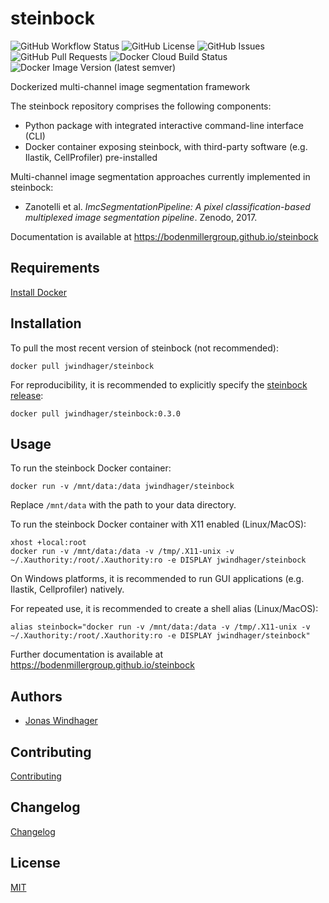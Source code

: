 # steinbock

![GitHub Workflow Status](https://img.shields.io/github/workflow/status/BodenmillerGroup/steinbock/docs?label=docs)
![GitHub License](https://img.shields.io/github/license/BodenmillerGroup/steinbock)
![GitHub Issues](https://img.shields.io/github/issues/BodenmillerGroup/steinbock)
![GitHub Pull Requests](https://img.shields.io/github/issues-pr/BodenmillerGroup/steinbock?label=pull%20requests)
![Docker Cloud Build Status](https://img.shields.io/docker/cloud/build/jwindhager/steinbock)
![Docker Image Version (latest semver)](https://img.shields.io/docker/v/jwindhager/steinbock?label=docker%20version&sort=semver)

Dockerized multi-channel image segmentation framework

The steinbock repository comprises the following components:
- Python package with integrated interactive command-line interface (CLI)
- Docker container exposing steinbock, with third-party software (e.g. Ilastik, CellProfiler) pre-installed

Multi-channel image segmentation approaches currently implemented in steinbock:
- Zanotelli et al. _ImcSegmentationPipeline: A pixel classification-based multiplexed image segmentation pipeline_. Zenodo, 2017.

Documentation is available at https://bodenmillergroup.github.io/steinbock


## Requirements

[Install Docker](https://docs.docker.com/get-docker/)


## Installation

To pull the most recent version of steinbock (not recommended):

    docker pull jwindhager/steinbock

For reproducibility, it is recommended to explicitly specify the [steinbock release](https://github.com/BodenmillerGroup/steinbock/releases):

    docker pull jwindhager/steinbock:0.3.0


## Usage

To run the steinbock Docker container:

    docker run -v /mnt/data:/data jwindhager/steinbock

Replace `/mnt/data` with the path to your data directory.

To run the steinbock Docker container with X11 enabled (Linux/MacOS):

    xhost +local:root
    docker run -v /mnt/data:/data -v /tmp/.X11-unix -v ~/.Xauthority:/root/.Xauthority:ro -e DISPLAY jwindhager/steinbock

On Windows platforms, it is recommended to run GUI applications (e.g. Ilastik, Cellprofiler) natively.

For repeated use, it is recommended to create a shell alias (Linux/MacOS):

    alias steinbock="docker run -v /mnt/data:/data -v /tmp/.X11-unix -v ~/.Xauthority:/root/.Xauthority:ro -e DISPLAY jwindhager/steinbock"

Further documentation is available at https://bodenmillergroup.github.io/steinbock


## Authors

- [Jonas Windhager](mailto:jonas.windhager@uzh.ch)


## Contributing

[Contributing](https://github.com/BodenmillerGroup/steinbock/blob/main/CONTRIBUTING.md)


## Changelog

[Changelog](https://github.com/BodenmillerGroup/steinbock/blob/main/CHANGELOG.md)


## License

[MIT](https://github.com/BodenmillerGroup/steinbock/blob/main/LICENSE.md)
